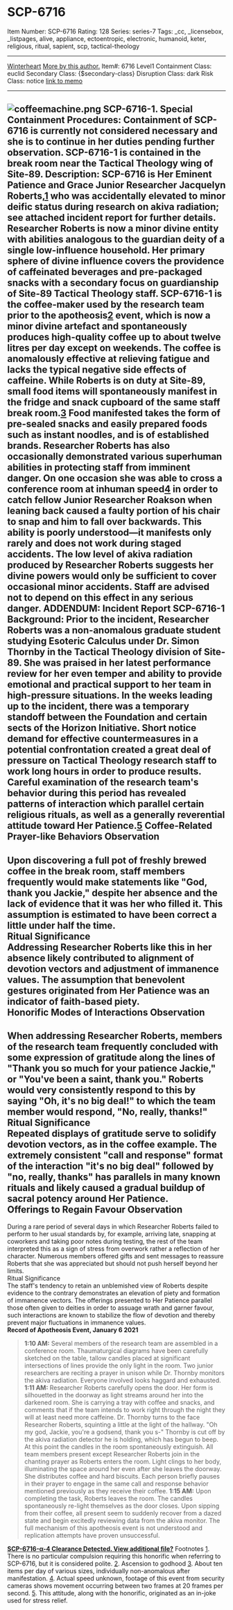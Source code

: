 # SCP-6716
Item Number: SCP-6716
Rating: 128
Series: series-7
Tags: _cc, _licensebox, _listpages, alive, appliance, ectoentropic, electronic, humanoid, keter, religious, ritual, sapient, scp, tactical-theology

---

[Winterheart](javascript:;)
[More by this author.](/winterheart-page)
Item#: 6716
Level1
Containment Class:
euclid
Secondary Class:
{$secondary-class}
Disruption Class:
dark
Risk Class:
notice
[link to memo](/classification-committee-memo)  

* * *
![coffeemachine.png](https://scp-wiki.wikidot.com/local--files/fragment:scp-6716-0/coffeemachine.png)
SCP-6716-1.
**Special Containment Procedures:** Containment of SCP-6716 is currently not considered necessary and she is to continue in her duties pending further observation.
SCP-6716-1 is contained in the break room near the Tactical Theology wing of Site-89.
**Description:** SCP-6716 is Her Eminent Patience and Grace Junior Researcher Jacquelyn Roberts,[1](javascript:;) who was accidentally elevated to minor deific status during research on akiva radiation; see attached incident report for further details. Researcher Roberts is now a minor divine entity with abilities analogous to the guardian deity of a single low-influence household. Her primary sphere of divine influence covers the providence of caffeinated beverages and pre-packaged snacks with a secondary focus on guardianship of Site-89 Tactical Theology staff.
SCP-6716-1 is the coffee-maker used by the research team prior to the apotheosis[2](javascript:;) event, which is now a minor divine artefact and spontaneously produces high-quality coffee up to about twelve litres per day except on weekends. The coffee is anomalously effective at relieving fatigue and lacks the typical negative side effects of caffeine.
While Roberts is on duty at Site-89, small food items will spontaneously manifest in the fridge and snack cupboard of the same staff break room.[3](javascript:;) Food manifested takes the form of pre-sealed snacks and easily prepared foods such as instant noodles, and is of established brands.
Researcher Roberts has also occasionally demonstrated various superhuman abilities in protecting staff from imminent danger. On one occasion she was able to cross a conference room at inhuman speed[4](javascript:;) in order to catch fellow Junior Researcher Roakson when leaning back caused a faulty portion of his chair to snap and him to fall over backwards. This ability is poorly understood—it manifests only rarely and does not work during staged accidents. The low level of akiva radiation produced by Researcher Roberts suggests her divine powers would only be sufficient to cover occasional minor accidents. Staff are advised not to depend on this effect in any serious danger.
**ADDENDUM: Incident Report SCP-6716-1**
**Background:** Prior to the incident, Researcher Roberts was a non-anomalous graduate student studying Esoteric Calculus under Dr. Simon Thornby in the Tactical Theology division of Site-89. She was praised in her latest performance review for her even temper and ability to provide emotional and practical support to her team in high-pressure situations. In the weeks leading up to the incident, there was a temporary standoff between the Foundation and certain sects of the Horizon Initiative. Short notice demand for effective countermeasures in a potential confrontation created a great deal of pressure on Tactical Theology research staff to work long hours in order to produce results.
Careful examination of the research team's behavior during this period has revealed patterns of interaction which parallel certain religious rituals, as well as a generally reverential attitude toward Her Patience.[5](javascript:;)
**Coffee-Related Prayer-like Behaviors**
Observation  
---  
Upon discovering a full pot of freshly brewed coffee in the break room, staff members frequently would make statements like "God, thank you Jackie," despite her absence and the lack of evidence that it was her who filled it. This assumption is estimated to have been correct a little under half the time.  
Ritual Significance  
Addressing Researcher Roberts like this in her absence likely contributed to alignment of devotion vectors and adjustment of immanence values. The assumption that benevolent gestures originated from Her Patience was an indicator of faith-based piety.  
**Honorific Modes of Interactions**
Observation  
---  
When addressing Researcher Roberts, members of the research team frequently concluded with some expression of gratitude along the lines of "Thank you so much for your patience Jackie," or "You've been a saint, thank you." Roberts would very consistently respond to this by saying "Oh, it's no big deal!" to which the team member would respond, "No, really, thanks!"  
Ritual Significance  
Repeated displays of gratitude serve to solidify devotion vectors, as in the coffee example. The extremely consistent "call and response" format of the interaction "it's no big deal" followed by "no, really, thanks" has parallels in many known rituals and likely caused a gradual buildup of sacral potency around Her Patience.  
**Offerings to Regain Favour**
Observation  
---  
During a rare period of several days in which Researcher Roberts failed to perform to her usual standards by, for example, arriving late, snapping at coworkers and taking poor notes during testing, the rest of the team interpreted this as a sign of stress from overwork rather a reflection of her character. Numerous members offered gifts and sent messages to reassure Roberts that she was appreciated but should not push herself beyond her limits.  
Ritual Significance  
The staff's tendency to retain an unblemished view of Roberts despite evidence to the contrary demonstrates an elevation of piety and formation of immanence vectors. The offerings presented to Her Patience parallel those often given to deities in order to assuage wrath and garner favour, such interactions are known to stabilize the flow of devotion and thereby prevent major fluctuations in immanence values.  
**Record of Apotheosis Event, January 6 2021**
> **1:10 AM:** Several members of the research team are assembled in a conference room. Thaumaturgical diagrams have been carefully sketched on the table, tallow candles placed at significant intersections of lines provide the only light in the room. Two junior researchers are reciting a prayer in unison while Dr. Thornby monitors the akiva radiation. Everyone involved looks haggard and exhausted.
> **1:11 AM:** Researcher Roberts carefully opens the door. Her form is silhouetted in the doorway as light streams around her into the darkened room. She is carrying a tray with coffee and snacks, and comments that if the team intends to work right through the night they will at least need more caffeine.
> Dr. Thornby turns to the face Researcher Roberts, squinting a little at the light of the hallway. "Oh my god, Jackie, you're a godsend, thank you s-" Thornby is cut off by the akiva radiation detector he is holding, which has begun to beep.
> At this point the candles in the room spontaneously extinguish. All team members present except Researcher Roberts join in the chanting prayer as Roberts enters the room. Light clings to her body, illuminating the space around her even after she leaves the doorway. She distributes coffee and hard biscuits. Each person briefly pauses in their prayer to engage in the same call and response behavior mentioned previously as they receive their coffee.
> **1:15 AM:** Upon completing the task, Roberts leaves the room. The candles spontaneously re-light themselves as the door closes. Upon sipping from their coffee, all present seem to suddenly recover from a dazed state and begin excitedly reviewing data from the akiva monitor.
The full mechanism of this apotheosis event is not understood and replication attempts have proven unsuccessful.  
  
  

**[SCP-6716-α-4 Clearance Detected. View additional file?](https://scp-wiki.wikidot.com/scp-6716/offset/1)**
Footnotes
[1](javascript:;). There is no particular compulsion requiring this honorific when referring to SCP-6716, but it is considered polite.
[2](javascript:;). Ascension to godhood
[3](javascript:;). About ten items per day of various sizes, individually non-anomalous after manifestation.
[4](javascript:;). Actual speed unknown, footage of this event from security cameras shows movement occurring between two frames at 20 frames per second.
[5](javascript:;). This attitude, along with the honorific, originated as an in-joke used for stress relief.